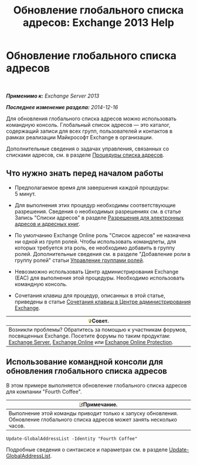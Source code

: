 ﻿---
title: 'Обновление глобального списка адресов: Exchange 2013 Help'
TOCTitle: Обновление глобального списка адресов
ms:assetid: 236e8530-62dd-4c43-8a5d-8465623252e6
ms:mtpsurl: https://technet.microsoft.com/ru-ru/library/Bb266966(v=EXCHG.150)
ms:contentKeyID: 50487613
ms.date: 04/30/2018
mtps_version: v=EXCHG.150
ms.translationtype: HT
---

# Обновление глобального списка адресов

 

_**Применимо к:** Exchange Server 2013_

_**Последнее изменение раздела:** 2014-12-16_

Для обновления глобального списка адресов можно использовать командную консоль. Глобальный список адресов — это каталог, содержащий записи для всех групп, пользователей и контактов в рамках реализации Майкрософт Exchange в организации.

Дополнительные сведения о задачах управления, связанных со списками адресов, см. в разделе [Процедуры списка адресов](address-list-procedures-exchange-2013-help.md).

## Что нужно знать перед началом работы

  - Предполагаемое время для завершения каждой процедуры: 5 минут.

  - Для выполнения этих процедур необходимы соответствующие разрешения. Сведения о необходимых разрешениях см. в статье Запись "Списки адресов" в разделе [Разрешения для электронных адресов и адресных книг](email-address-and-address-book-permissions-exchange-2013-help.md).

  - По умолчанию Exchange Online роль "Список адресов" не назначена ни одной из групп ролей. Чтобы использовать командлеты, для которых требуется эта роль, ее необходимо добавить в группу ролей. Дополнительные сведения см. в разделе "Добавление роли в группу ролей" статьи [Управление группами ролей](manage-role-groups-exchange-2013-help.md).

  - Невозможно использовать Центр администрирования Exchange (EAC) для выполнения этой процедуры. Необходимо использовать командную консоль.

  - Сочетания клавиш для процедур, описанных в этой статье, приведены в статье [Сочетания клавиш в Центре администрирования Exchange](keyboard-shortcuts-in-the-exchange-admin-center-exchange-online-protection-help.md).

<table>
<thead>
<tr class="header">
<th><img src="images/Bb124558.tip(EXCHG.150).gif" title="Совет" alt="Совет" />Совет.</th>
</tr>
</thead>
<tbody>
<tr class="odd">
<td>Возникли проблемы? Обратитесь за помощью к участникам форумов, посвященных Exchange. Посетите форумы по таким продуктам: <a href="https://go.microsoft.com/fwlink/p/?linkid=60612">Exchange Server</a>, <a href="https://go.microsoft.com/fwlink/p/?linkid=267542">Exchange Online</a> или <a href="https://go.microsoft.com/fwlink/p/?linkid=285351">Exchange Online Protection</a>.</td>
</tr>
</tbody>
</table>


## Использование командной консоли для обновления глобального списка адресов

В этом примере выполняется обновление глобального списка адресов для компании "Fourth Coffee".

<table>
<thead>
<tr class="header">
<th><img src="images/JJ126620.note(EXCHG.150).gif" title="Примечание" alt="Примечание" />Примечание.</th>
</tr>
</thead>
<tbody>
<tr class="odd">
<td>Выполнение этой команды приводит только к запуску обновления. Обновление глобального списка адресов может занять несколько часов.</td>
</tr>
</tbody>
</table>


    Update-GlobalAddressList -Identity "Fourth Coffee"

Подробные сведения о синтаксисе и параметрах см. в разделе [Update-GlobalAddressList](https://technet.microsoft.com/ru-ru/library/aa998806\(v=exchg.150\)).

